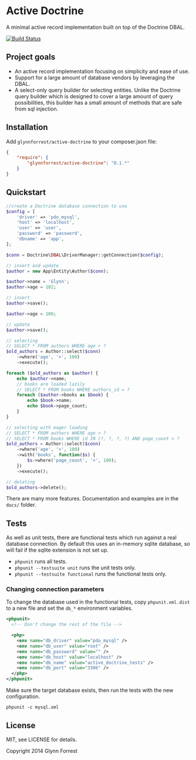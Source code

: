 # Active Doctrine
A minimal active record implementation built on top of the Doctrine DBAL.

[![Build Status](https://travis-ci.org/glynnforrest/active-doctrine.svg)](https://travis-ci.org/glynnforrest/active-doctrine)

## Project goals

* An active record implementation focusing on simplicity and ease of use.
* Support for a large amount of database vendors by leveraging the DBAL.
* A select-only query builder for selecting entities. Unlike the
  Doctrine query builder which is designed to cover a large amount of
  query possibilities, this builder has a small amount of methods that
  are safe from sql injection.

## Installation

Add `glynnforrest/active-doctrine` to your composer.json file:

```json
{
    "require": {
        "glynnforrest/active-doctrine": "0.1.*"
    }
}
```

## Quickstart

```php
//create a Doctrine database connection to use
$config = [
    'driver' => 'pdo_mysql',
    'host' => 'localhost',
    'user' => 'user',
    'password' => 'password',
    'dbname' => 'app',
];

$conn = Doctrine\DBAL\DriverManager::getConnection($config);

// insert and update
$author = new App\Entity\Author($conn);

$author->name = 'Glynn';
$author->age = 102;

// insert
$author->save();

$author->age = 100;

// update
$author->save();

// selecting
// SELECT * FROM authors WHERE age > ?
$old_authors = Author::select($conn)
    ->where('age', '>', 100)
    ->execute();

foreach ($old_authors as $author) {
    echo $author->name;
    // books are loaded lazily
    // SELECT * FROM books WHERE authors_id = ?
    foreach ($author->books as $book) {
        echo $book->name;
        echo $book->page_count;
    }
}

// selecting with eager loading
// SELECT * FROM authors WHERE age > ?
// SELECT * FROM books WHERE id IN (?, ?, ?, ?) AND page_count > ?
$old_authors = Author::select($conn)
    ->where('age', '>', 100)
    ->with('books', function($s) {
        $s->where('page_count', '>', 100);
    })
    ->execute();

// deleting
$old_authors->delete();
```

There are many more features. Documentation and examples are in the
`docs/` folder.

## Tests

As well as unit tests, there are functional tests which run against a
real database connection. By default this uses an in-memory sqlite
database, so will fail if the sqlite extension is not set up.

* `phpunit` runs all tests.
* `phpunit --testsuite unit` runs the unit tests only.
* `phpunit --testsuite functional` runs the functional tests only.

### Changing connection parameters

To change the database used in the functional tests, copy
`phpunit.xml.dist` to a new file and set the `db_*` environment
variables.

```xml
<phpunit>
  <!-- Don't change the rest of the file -->

  <php>
    <env name="db_driver" value="pdo_mysql" />
    <env name="db_user" value="root" />
    <env name="db_password" value="" />
    <env name="db_host" value="localhost" />
    <env name="db_name" value="active_doctrine_tests" />
    <env name="db_port" value="3306" />
  </php>
</phpunit>
```

Make sure the target database exists, then run the tests with the new
configuration.

`phpunit -c mysql.xml`

## License

MIT, see LICENSE for details.

Copyright 2014 Glynn Forrest
